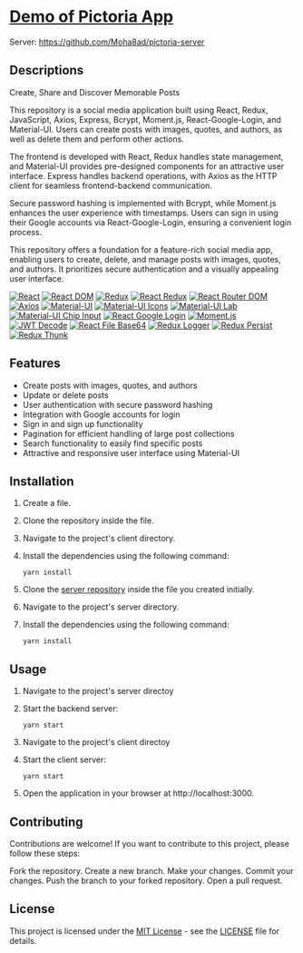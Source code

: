 # [Demo of Pictoria App](https://asar-pictoria.netlify.app)
Server: https://github.com/Moha8ad/pictoria-server

## Descriptions

Create, Share and Discover Memorable Posts

This repository is a social media application built using React, Redux, JavaScript, Axios, Express, Bcrypt, Moment.js, React-Google-Login, and Material-UI. Users can create posts with images, quotes, and authors, as well as delete them and perform other actions. 

The frontend is developed with React, Redux handles state management, and Material-UI provides pre-designed components for an attractive user interface. Express handles backend operations, with Axios as the HTTP client for seamless frontend-backend communication.

Secure password hashing is implemented with Bcrypt, while Moment.js enhances the user experience with timestamps. Users can sign in using their Google accounts via React-Google-Login, ensuring a convenient login process.

This repository offers a foundation for a feature-rich social media app, enabling users to create, delete, and manage posts with images, quotes, and authors. It prioritizes secure authentication and a visually appealing user interface.


[![React](https://img.shields.io/badge/React-17.0.0-blue)](https://reactjs.org/)
[![React DOM](https://img.shields.io/badge/React%20DOM-17.0.0-blue)](https://reactjs.org/)
[![Redux](https://img.shields.io/badge/Redux-4.2.0-purple)](https://redux.js.org/)
[![React Redux](https://img.shields.io/badge/React%20Redux-8.0.1-purple)](https://react-redux.js.org/)
[![React Router DOM](https://img.shields.io/badge/React%20Router%20DOM-6.3.0-orange)](https://reactrouter.com/)
[![Axios](https://img.shields.io/badge/Axios-0.26.1-orange)](https://axios-http.com/)
[![Material-UI](https://img.shields.io/badge/Material--UI-4.12.4-pink)](https://material-ui.com/)
[![Material-UI Icons](https://img.shields.io/badge/Material--UI%20Icons-4.11.3-pink)](https://material-ui.com/components/material-icons/)
[![Material-UI Lab](https://img.shields.io/badge/Material--UI%20Lab-4.0.0--alpha.61-pink)](https://mui.com/)
[![Material-UI Chip Input](https://img.shields.io/badge/Material--UI%20Chip%20Input-1.1.0-pink)](https://www.npmjs.com/package/material-ui-chip-input)
[![React Google Login](https://img.shields.io/badge/React%20Google%20Login-5.2.2-blueviolet)](https://www.npmjs.com/package/react-google-login)
[![Moment.js](https://img.shields.io/badge/Moment.js-2.29.3-yellow)](https://momentjs.com/)
[![JWT Decode](https://img.shields.io/badge/JWT%20Decode-3.1.2-yellow)](https://www.npmjs.com/package/jwt-decode)
[![React File Base64](https://img.shields.io/badge/React%20File%20Base64-1.0.3-lightgrey)](https://www.npmjs.com/package/react-file-base64)
[![Redux Logger](https://img.shields.io/badge/Redux%20Logger-3.0.6-green)](https://www.npmjs.com/package/redux-logger)
[![Redux Persist](https://img.shields.io/badge/Redux%20Persist-6.0.0-green)](https://www.npmjs.com/package/redux-persist)
[![Redux Thunk](https://img.shields.io/badge/Redux%20Thunk-2.4.1-green)](https://www.npmjs.com/package/redux-thunk)

## Features

- Create posts with images, quotes, and authors
- Update or delete posts
- User authentication with secure password hashing
- Integration with Google accounts for login
- Sign in and sign up functionality
- Pagination for efficient handling of large post collections
- Search functionality to easily find specific posts
- Attractive and responsive user interface using Material-UI

## Installation

1. Create a file.
2. Clone the repository inside the file.
3. Navigate to the project's client directory.
4. Install the dependencies using the following command:

   ```shell
   yarn install
   
4. Clone the [server repository](https://github.com/Moha8ad/pictoria-server) inside the file you created initially.
5. Navigate to the project's server directory.
6. Install the dependencies using the following command:

   ```shell
   yarn install

## Usage

1. Navigate to the project's server directoy
2. Start the backend server:

   ```shell
   yarn start

3. Navigate to the project's client directoy
4. Start the client server:

   ```shell
   yarn start
   
5. Open the application in your browser at http://localhost:3000.

## Contributing

Contributions are welcome! If you want to contribute to this project, please follow these steps:

Fork the repository.
Create a new branch.
Make your changes.
Commit your changes.
Push the branch to your forked repository.
Open a pull request.

## License

This project is licensed under the [MIT License](LICENSE) - see the [LICENSE](LICENSE) file for details.
